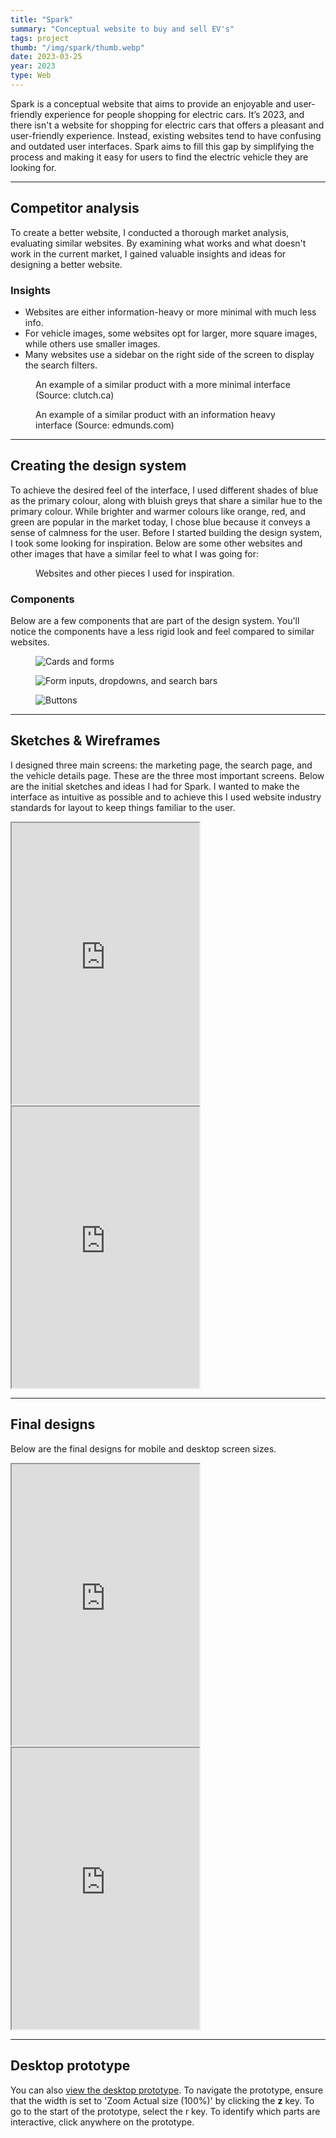 ```yaml
---
title: "Spark"
summary: "Conceptual website to buy and sell EV's"
tags: project
thumb: "/img/spark/thumb.webp"
date: 2023-03-25
year: 2023
type: Web
---
```


Spark is a conceptual website that aims to provide an enjoyable and user-friendly experience for people shopping for electric cars. It’s 2023, and there isn't a website for shopping for electric cars that offers a pleasant and user-friendly experience. Instead, existing websites tend to have confusing and outdated user interfaces. Spark aims to fill this gap by simplifying the process and making it easy for users to find the electric vehicle they are looking for.

---

## Competitor analysis

To create a better website, I conducted a thorough market analysis, evaluating similar websites. By examining what works and what doesn't work in the current market, I gained valuable insights and ideas for designing a better website.

### Insights

- Websites are either information-heavy or more minimal with much less info.
- For vehicle images, some websites opt for larger, more square images, while others use smaller images.
- Many websites use a sidebar on the right side of the screen to display the search filters.

<figure>
    <picture>
        <img src="/img/spark/clutch.webp" alt="" loading="lazy">
    </picture>
    <figcaption>An example of a similar product with a more minimal interface (Source: clutch.ca)</figcaption>
</figure>

<figure>
    <picture>
        <img src="/img/spark/edmonds.webp" alt="" loading="lazy">
    </picture>
    <figcaption>An example of a similar product with an information heavy interface (Source: edmunds.com)</figcaption>
</figure>

---

## Creating the design system

To achieve the desired feel of the interface, I used different shades of blue as the primary colour, along with bluish greys that share a similar hue to the primary colour. While brighter and warmer colours like orange, red, and green are popular in the market today, I chose blue because it conveys a sense of calmness for the user. Before I started building the design system, I took some looking for inspiration. Below are some other websites and other images that have a similar feel to what I was going for:

<figure>
    <picture>
        <img src="/img/spark/moodboard.webp" alt="" loading="lazy" class="border">
    </picture>
    <figcaption>Websites and other pieces I used for inspiration.</figcaption>
</figure>

### Components

Below are a few components that are part of the design system. You'll notice the components have a less rigid look and feel compared to similar websites.

<figure>
    <picture>
        <img src="/img/spark/cards.webp" alt="Cards and forms" loading="lazy">
    </picture>
</figure>

<figure>
    <picture>
        <img src="/img/spark/items.webp" alt="Form inputs, dropdowns, and search bars" loading="lazy">
    </picture>
</figure>

<figure>
    <picture>
        <img src="/img/spark/buttons.webp" alt="Buttons" loading="lazy">
    </picture>
</figure>

---

## Sketches & Wireframes

I designed three main screens: the marketing page, the search page, and the vehicle details page. These are the three most important screens. Below are the initial sketches and ideas I had for Spark. I wanted to make the interface as intuitive as possible and to achieve this I used website industry standards for layout to keep things familiar to the user.

<iframe title="Figma file for sketches" height="450" src="https://www.figma.com/embed?embed_host=share&url=https%3A%2F%2Fwww.figma.com%2Fdesign%2F43L62StrYIYKIOttFqflgn%2FSpark%3Fnode-id%3D297-279%26t%3DgzvBAQ1LKriVtbWK-1" allowfullscreen></iframe>

<iframe title="Figma file for wireframes" height="450" src="https://www.figma.com/embed?embed_host=share&url=https%3A%2F%2Fwww.figma.com%2Fdesign%2F43L62StrYIYKIOttFqflgn%2FSpark%3Fnode-id%3D300-1891%26t%3DgzvBAQ1LKriVtbWK-1" allowfullscreen></iframe>

---

## Final designs

Below are the final designs for mobile and desktop screen sizes.

<iframe title="Figma file for mobile screens" height="450" src="https://www.figma.com/embed?embed_host=share&url=https%3A%2F%2Fwww.figma.com%2Fdesign%2F43L62StrYIYKIOttFqflgn%2FSpark%3Fnode-id%3D284-528%26t%3DgzvBAQ1LKriVtbWK-1" allowfullscreen></iframe>

<iframe title="Figma file for desktop screens" height="450" src="https://www.figma.com/embed?embed_host=share&url=https%3A%2F%2Fwww.figma.com%2Fdesign%2F43L62StrYIYKIOttFqflgn%2FSpark%3Fnode-id%3D0-1%26t%3DgzvBAQ1LKriVtbWK-1" allowfullscreen></iframe>

---

## Desktop prototype

You can also [view the desktop prototype](https://www.figma.com/proto/43L62StrYIYKIOttFqflgn/Spark?page-id=141%3A2&type=design&node-id=300-4337&viewport=150%2C581%2C0.04&t=V5QA0akBO9n8DcNC-1&scaling=min-zoom&starting-point-node-id=300%3A4337). To navigate the prototype, ensure that the width is set to 'Zoom Actual size (100%)' by clicking the **z** key. To go to the start of the prototype, select the r key. To identify which parts are interactive, click anywhere on the prototype.